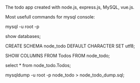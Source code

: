 The todo app created with node.js, express.js, MySQL, vue.js.

Most usefull commands for mysql console:

mysql -u root -p

show databases;

CREATE SCHEMA node_todo DEFAULT CHARACTER SET utf8;

SHOW COLUMNS FROM Todos FROM node_todo;

select * from node_todo.Todos;

mysqldump -u root -p node_todo > node_todo_dump.sql;